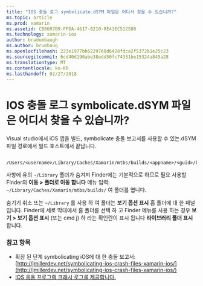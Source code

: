 ```yaml
---
title: "IOS 충돌 로그 symbolicate.dSYM 파일은 어디서 찾을 수 있습니까?"
ms.topic: article
ms.prod: xamarin
ms.assetid: CB8607B9-FFDA-4617-8210-8E43EC512588
ms.technology: xamarin-ios
author: bradumbaugh
ms.author: brumbaug
ms.openlocfilehash: 223e1977bb6229760d6428fdca2f5372b1e25c23
ms.sourcegitcommit: 6cd40d190abe38edd50fc74331be15324a845a28
ms.translationtype: MT
ms.contentlocale: ko-KR
ms.lasthandoff: 02/27/2018
---
```

# <a name="where-can-i-find-the-dsym-file-to-symbolicate-ios-crash-logs"></a>IOS 충돌 로그 symbolicate.dSYM 파일은 어디서 찾을 수 있습니까?

Visual studio에서 iOS 앱을 빌드, symbolicate 충돌 보고서를 사용할 수 있는.dSYM 파일 경로에서 빌드 호스트에서 끝납니다.
```
    /Users/<username>/Library/Caches/Xamarin/mtbs/builds/<appname>/<guid>/bin/iPhone/<configuration>
```

사항에 유의 `~/Library` 폴더가 숨겨져 Finder에는 기본적으로 하므로 필요 사용할 Finder의 **이동 > 폴더로 이동 합니다** 메뉴 입력: `~/Library/Caches/Xamarin/mtbs/builds/` 여 폴더를 엽니다.  

숨기기 취소 또는 `~/Library` 를 사용 하 여 폴더는 **보기 옵션 표시** 홈 폴더에 대 한 패널입니다. Finder에 세로 막대에서 홈 폴더를 선택 하 고 Finder 메뉴를 사용 하는 경우 **보기 > 보기 옵션 표시** (또는 cmd j) 하 라는 확인란이 표시 됩니다 **라이브러리 폴더 표시**합니다.


### <a name="see-also"></a>참고 항목
- 확장 된 단계 symbolicating iOS에 대 한 충돌 보고서: [http://jmillerdev.net/symbolicating-ios-crash-files-xamarin-ios/](http://jmillerdev.net/symbolicating-ios-crash-files-xamarin-ios/)
- [IOS 응용 프로그램 크래시 로그를 제공합니다.](https://www.raywenderlich.com/23704/demystifying-ios-application-crash-logs)
